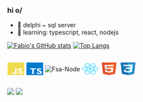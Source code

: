 ### hi o/

- 🔭 delphi ~ sql server
- 🌱 learning: typescript, react, nodejs

[![Fabio's GitHub stats](https://github-readme-stats.vercel.app/api?username=fabiosalves&count_private=true&hide=stars&theme=tokyonight&show_icons=true)](https://github.com/fabiosalves/github-readme-stats)
 [![Top Langs](https://github-readme-stats.vercel.app/api/top-langs/?username=fabiosalves&layout=compact&theme=tokyonight)](https://github.com/fabiosalves/github-readme-stats)

<div style="display: inline_block"><br>
  <img align="center" alt="Fsa-Js" height="30" width="40" src="https://raw.githubusercontent.com/devicons/devicon/master/icons/javascript/javascript-plain.svg">
  <img align="center" alt="Fsa-Ts" height="30" width="40" src="https://raw.githubusercontent.com/devicons/devicon/master/icons/typescript/typescript-plain.svg">
  <img align="center" alt="Fsa-Node" height="30" width="40" src="https://cdn.jsdelivr.net/gh/devicons/devicon/icons/nodejs/nodejs-original.svg">    
  <img align="center" alt="Fsa-React" height="30" width="40" src="https://raw.githubusercontent.com/devicons/devicon/master/icons/react/react-original.svg">
  <img align="center" alt="Fsa-HTML" height="30" width="40" src="https://raw.githubusercontent.com/devicons/devicon/master/icons/html5/html5-original.svg">
  <img align="center" alt="Fsa-CSS" height="30" width="40" src="https://raw.githubusercontent.com/devicons/devicon/master/icons/css3/css3-original.svg">           
</div>

##

<div>
  <a href="#" target="_blank"><img src="https://img.shields.io/badge/Delphi_RAD_Studio-B22222?style=for-the-badge&logo=delphi&logoColor=white" target="_blank"></a>
  <a href="#" target="_blank"><img src="https://img.shields.io/badge/Microsoft%20SQL%20Server-CC2927?style=for-the-badge&logo=microsoft%20sql%20server&logoColor=white" target="_blank"></a>
</div>


          
